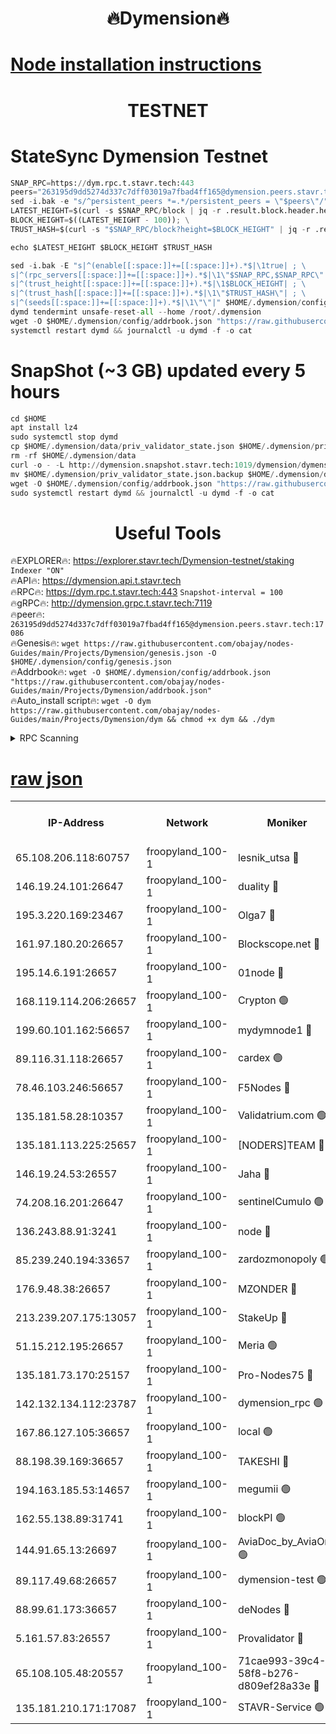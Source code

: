 <h1 align="center"> 🔥Dymension🔥</h1>

[Node installation instructions](https://github.com/obajay/nodes-Guides/tree/main/Projects/Dymension)
=

<h1 align="center"> TESTNET</h1>

# StateSync Dymension Testnet
```python
SNAP_RPC=https://dym.rpc.t.stavr.tech:443
peers="263195d9dd5274d337c7dff03019a7fbad4ff165@dymension.peers.stavr.tech:17086"
sed -i.bak -e "s/^persistent_peers *=.*/persistent_peers = \"$peers\"/" $HOME/.dymension/config/config.toml
LATEST_HEIGHT=$(curl -s $SNAP_RPC/block | jq -r .result.block.header.height); \
BLOCK_HEIGHT=$((LATEST_HEIGHT - 100)); \
TRUST_HASH=$(curl -s "$SNAP_RPC/block?height=$BLOCK_HEIGHT" | jq -r .result.block_id.hash)

echo $LATEST_HEIGHT $BLOCK_HEIGHT $TRUST_HASH

sed -i.bak -E "s|^(enable[[:space:]]+=[[:space:]]+).*$|\1true| ; \
s|^(rpc_servers[[:space:]]+=[[:space:]]+).*$|\1\"$SNAP_RPC,$SNAP_RPC\"| ; \
s|^(trust_height[[:space:]]+=[[:space:]]+).*$|\1$BLOCK_HEIGHT| ; \
s|^(trust_hash[[:space:]]+=[[:space:]]+).*$|\1\"$TRUST_HASH\"| ; \
s|^(seeds[[:space:]]+=[[:space:]]+).*$|\1\"\"|" $HOME/.dymension/config/config.toml
dymd tendermint unsafe-reset-all --home /root/.dymension
wget -O $HOME/.dymension/config/addrbook.json "https://raw.githubusercontent.com/obajay/nodes-Guides/main/Projects/Dymension/addrbook.json"
systemctl restart dymd && journalctl -u dymd -f -o cat

```
# SnapShot (~3 GB) updated every 5 hours
```python
cd $HOME
apt install lz4
sudo systemctl stop dymd
cp $HOME/.dymension/data/priv_validator_state.json $HOME/.dymension/priv_validator_state.json.backup
rm -rf $HOME/.dymension/data
curl -o - -L http://dymension.snapshot.stavr.tech:1019/dymension/dymension-snap.tar.lz4 | lz4 -c -d - | tar -x -C $HOME/.dymension --strip-components 2
mv $HOME/.dymension/priv_validator_state.json.backup $HOME/.dymension/data/priv_validator_state.json
wget -O $HOME/.dymension/config/addrbook.json "https://raw.githubusercontent.com/obajay/nodes-Guides/main/Projects/Dymension/addrbook.json"
sudo systemctl restart dymd && journalctl -u dymd -f -o cat
```

 <h1 align="center"> Useful Tools</h1>

🔥EXPLORER🔥:     https://explorer.stavr.tech/Dymension-testnet/staking        `Indexer "ON"` \
🔥API🔥:          https://dymension.api.t.stavr.tech \
🔥RPC🔥:          https://dym.rpc.t.stavr.tech:443                  `Snapshot-interval = 100` \
🔥gRPC🔥:         http://dymension.grpc.t.stavr.tech:7119 \
🔥peer🔥:         `263195d9dd5274d337c7dff03019a7fbad4ff165@dymension.peers.stavr.tech:17086` \
🔥Genesis🔥:     ```wget https://raw.githubusercontent.com/obajay/nodes-Guides/main/Projects/Dymension/genesis.json -O $HOME/.dymension/config/genesis.json``` \
🔥Addrbook🔥:    ```wget -O $HOME/.dymension/config/addrbook.json "https://raw.githubusercontent.com/obajay/nodes-Guides/main/Projects/Dymension/addrbook.json"``` \
🔥Auto_install script🔥: ```wget -O dym https://raw.githubusercontent.com/obajay/nodes-Guides/main/Projects/Dymension/dym && chmod +x dym && ./dym```

<details>
<summary>RPC Scanning</summary>

<h2 align="center"> We scan nodes in real time every 4 hours. And we provide the final result of RPC endpoints.
We cannot influence the operation of these nodes in any way. </h2>


```python
If Voting Power is higher than 0 --> then the Node is a validator of the network and may be subject to attack and be a potential threat to the chain.
```
```python
We marked such validators with a red symbol
```

</details>

[raw json](https://rpc-check.dymt.stavr.tech/dymt/rpc-dymt-result.json)
=


<table><tr><th>IP-Address</th><th>Network</th><th>Moniker</th><th>Latest Block Height</th><th>Earliest Block Height</th><th>Catching Up</th><th>Voting Power</th><th>Scan Time</th></tr><tr><td>65.108.206.118:60757</td><td>froopyland_100-1</td><td>lesnik_utsa 🔴</td><td>1550037</td><td>1</td><td>False</td><td>1</td><td>2023-12-04T14:15:37.740089149UTC</td></tr><tr><td>146.19.24.101:26647</td><td>froopyland_100-1</td><td>duality 🔴</td><td>1550040</td><td>1</td><td>False</td><td>1</td><td>2023-12-04T14:15:54.293110054UTC</td></tr><tr><td>195.3.220.169:23467</td><td>froopyland_100-1</td><td>Olga7 🔴</td><td>1550043</td><td>1</td><td>False</td><td>1</td><td>2023-12-04T14:16:10.906806928UTC</td></tr><tr><td>161.97.180.20:26657</td><td>froopyland_100-1</td><td>Blockscope.net 🔴</td><td>1550043</td><td>1</td><td>False</td><td>1</td><td>2023-12-04T14:16:15.834307389UTC</td></tr><tr><td>195.14.6.191:26657</td><td>froopyland_100-1</td><td>01node 🔴</td><td>1550044</td><td>1</td><td>False</td><td>1</td><td>2023-12-04T14:16:16.427492508UTC</td></tr><tr><td>168.119.114.206:26657</td><td>froopyland_100-1</td><td>Crypton 🟢</td><td>1550044</td><td>1</td><td>False</td><td>0</td><td>2023-12-04T14:16:16.742693927UTC</td></tr><tr><td>199.60.101.162:56657</td><td>froopyland_100-1</td><td>mydymnode1 🔴</td><td>1550037</td><td>106001</td><td>False</td><td>1</td><td>2023-12-04T14:15:38.461882061UTC</td></tr><tr><td>89.116.31.118:26657</td><td>froopyland_100-1</td><td>cardex 🟢</td><td>1550038</td><td>293001</td><td>False</td><td>0</td><td>2023-12-04T14:15:47.016311709UTC</td></tr><tr><td>78.46.103.246:56657</td><td>froopyland_100-1</td><td>F5Nodes 🔴</td><td>1550036</td><td>407001</td><td>False</td><td>1</td><td>2023-12-04T14:15:34.125300180UTC</td></tr><tr><td>135.181.58.28:10357</td><td>froopyland_100-1</td><td>Validatrium.com 🟢</td><td>1550041</td><td>591001</td><td>False</td><td>0</td><td>2023-12-04T14:16:01.020438759UTC</td></tr><tr><td>135.181.113.225:25657</td><td>froopyland_100-1</td><td>[NODERS]TEAM 🔴</td><td>1550041</td><td>737456</td><td>False</td><td>1</td><td>2023-12-04T14:16:01.376038700UTC</td></tr><tr><td>146.19.24.53:26557</td><td>froopyland_100-1</td><td>Jaha 🔴</td><td>1550041</td><td>737456</td><td>False</td><td>1</td><td>2023-12-04T14:16:01.720084147UTC</td></tr><tr><td>74.208.16.201:26647</td><td>froopyland_100-1</td><td>sentinelCumulo 🟢</td><td>1550035</td><td>820001</td><td>False</td><td>0</td><td>2023-12-04T14:15:25.055925814UTC</td></tr><tr><td>136.243.88.91:3241</td><td>froopyland_100-1</td><td>node 🔴</td><td>1550041</td><td>922548</td><td>False</td><td>1</td><td>2023-12-04T14:16:02.031762712UTC</td></tr><tr><td>85.239.240.194:33657</td><td>froopyland_100-1</td><td>zardozmonopoly 🟢</td><td>1550045</td><td>935165</td><td>False</td><td>0</td><td>2023-12-04T14:16:22.242669622UTC</td></tr><tr><td>176.9.48.38:26657</td><td>froopyland_100-1</td><td>MZONDER 🔴</td><td>1550043</td><td>1006001</td><td>False</td><td>1</td><td>2023-12-04T14:16:10.525102543UTC</td></tr><tr><td>213.239.207.175:13057</td><td>froopyland_100-1</td><td>StakeUp 🔴</td><td>1550044</td><td>1150548</td><td>False</td><td>1</td><td>2023-12-04T14:16:19.470449416UTC</td></tr><tr><td>51.15.212.195:26657</td><td>froopyland_100-1</td><td>Meria 🟢</td><td>1550034</td><td>1238063</td><td>False</td><td>0</td><td>2023-12-04T14:15:21.472699868UTC</td></tr><tr><td>135.181.73.170:25157</td><td>froopyland_100-1</td><td>Pro-Nodes75 🔴</td><td>1550036</td><td>1250036</td><td>False</td><td>1</td><td>2023-12-04T14:15:35.375259244UTC</td></tr><tr><td>142.132.134.112:23787</td><td>froopyland_100-1</td><td>dymension_rpc 🟢</td><td>1550039</td><td>1250039</td><td>False</td><td>0</td><td>2023-12-04T14:15:51.386999405UTC</td></tr><tr><td>167.86.127.105:36657</td><td>froopyland_100-1</td><td>local 🟢</td><td>1550043</td><td>1318001</td><td>False</td><td>0</td><td>2023-12-04T14:16:13.313912929UTC</td></tr><tr><td>88.198.39.169:36657</td><td>froopyland_100-1</td><td>TAKESHI 🔴</td><td>1550035</td><td>1330001</td><td>False</td><td>1</td><td>2023-12-04T14:15:25.316616836UTC</td></tr><tr><td>194.163.185.53:14657</td><td>froopyland_100-1</td><td>megumii 🟢</td><td>1550036</td><td>1390788</td><td>False</td><td>0</td><td>2023-12-04T14:15:35.012294654UTC</td></tr><tr><td>162.55.138.89:31741</td><td>froopyland_100-1</td><td>blockPI 🟢</td><td>1550043</td><td>1435053</td><td>False</td><td>0</td><td>2023-12-04T14:16:16.092423915UTC</td></tr><tr><td>144.91.65.13:26697</td><td>froopyland_100-1</td><td>AviaDoc_by_AviaOne 🟢</td><td>1549955</td><td>1462001</td><td>False</td><td>0</td><td>2023-12-04T14:15:34.619575238UTC</td></tr><tr><td>89.117.49.68:26657</td><td>froopyland_100-1</td><td>dymension-test 🟢</td><td>1550044</td><td>1473622</td><td>False</td><td>0</td><td>2023-12-04T14:16:17.112157710UTC</td></tr><tr><td>88.99.61.173:36657</td><td>froopyland_100-1</td><td>deNodes 🔴</td><td>1550041</td><td>1501386</td><td>False</td><td>1</td><td>2023-12-04T14:16:00.658558065UTC</td></tr><tr><td>5.161.57.83:26557</td><td>froopyland_100-1</td><td>Provalidator 🔴</td><td>1550034</td><td>1503071</td><td>False</td><td>1</td><td>2023-12-04T14:15:22.175113875UTC</td></tr><tr><td>65.108.105.48:20557</td><td>froopyland_100-1</td><td>71cae993-39c4-58f8-b276-d809ef28a33e 🔴</td><td>1550039</td><td>1540001</td><td>False</td><td>1</td><td>2023-12-04T14:15:51.726666421UTC</td></tr><tr><td>135.181.210.171:17087</td><td>froopyland_100-1</td><td>STAVR-Service 🟢</td><td>1550035</td><td>1545448</td><td>False</td><td>0</td><td>2023-12-04T14:15:29.770314183UTC</td></tr></table>
